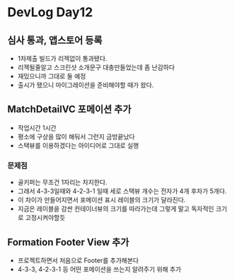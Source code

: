 # DevLog Day12

## 심사 통과, 앱스토어 등록
- 1차제출 빌드가 리젝없이 통과됐다.
- 리젝될줄알고 스크린샷 소개문구 대충만들었는데 좀 난감하다
- 재밌으니까 그대로 둘 예정
- 출시가 됐으니 마이그레이션을 준비해야할 때가 왔다.

## MatchDetailVC 포메이션 추가
- 작업시간 1시간
- 평소에 구상을 많이 해둬서 그런지 금방끝났다
- 스택뷰를 이용하겠다는 아이디어로 그대로 실행

### 문제점
- 골키퍼는 무조건 1자리는 차지한다.
- 그래서 4-3-3일때와 4-2-3-1 일때 세로 스택뷰 개수는 전자가 4개 후자가 5개다.
- 이 차이가 만들어지면서 포메이션 표시 레이블의 크기가 달라진다.
- 지금은 레이블을 감싼 컨테이너뷰의 크기를 따라가는데 그렇게 말고 독자적인 크기로 고정시켜야할듯

## Formation Footer View 추가
- 프로젝트하면서 처음으로 Footer를 추가해본다
- 4-3-3, 4-2-3-1 등 어떤 포메이션을 쓰는지 알려주기 위해 추가